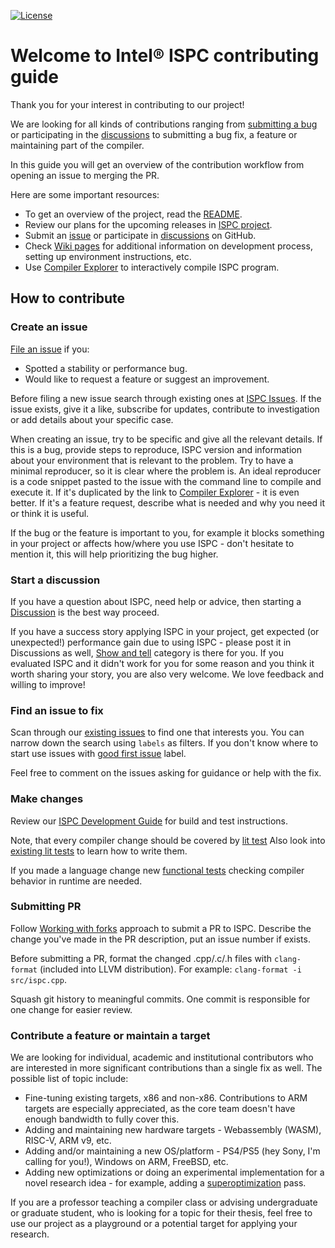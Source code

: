 [![License](https://img.shields.io/github/license/ispc/ispc)](https://github.com/ispc/ispc)

Welcome to Intel® ISPC contributing guide
=========================================

Thank you for your interest in contributing to our project!

We are looking for all kinds of contributions ranging from [submitting a bug](https://github.com/ispc/ispc/issues) or participating in the [discussions](https://github.com/ispc/ispc/discussions) to submitting a bug fix, a feature or maintaining part of the compiler.

In this guide you will get an overview of the contribution workflow from opening an issue to merging the PR.

Here are some important resources:
- To get an overview of the project, read the [README](README.md).
- Review our plans for the upcoming releases in [ISPC project](https://github.com/orgs/ispc/projects/1).
- Submit an [issue](https://github.com/ispc/ispc/issues) or participate in [discussions](https://github.com/ispc/ispc/discussions) on GitHub.
- Check [Wiki pages](https://github.com/ispc/ispc/wiki) for additional information on development process, setting up environment instructions, etc.
- Use [Compiler Explorer](https://godbolt.org/) to interactively compile ISPC program.

How to contribute
-----------------
### Create an issue

[File an issue](https://github.com/ispc/ispc/issues/new) if you:
- Spotted a stability or performance bug.
- Would like to request a feature or suggest an improvement.

Before filing a new issue search through existing ones at [ISPC Issues](https://github.com/ispc/ispc/issues). If the issue exists, give it a like, subscribe for updates, contribute to investigation or add details about your specific case.

When creating an issue, try to be specific and give all the relevant details. If this is a bug, provide steps to reproduce, ISPC version and information about your environment that is relevant to the problem. Try to have a minimal reproducer, so it is clear where the problem is. An ideal reproducer is a code snippet pasted to the issue with the command line to compile and execute it. If it's duplicated by the link to [Compiler Explorer](https://godbolt.org/) - it is even better. If it's a feature request, describe what is needed and why you need it or think it is useful.

If the bug or the feature is important to you, for example it blocks something in your project or affects how/where you use ISPC - don't hesitate to mention it, this will help prioritizing the bug higher.

### Start a discussion

If you have a question about ISPC, need help or advice, then starting a [Discussion](https://github.com/ispc/ispc/discussions) is the best way proceed.

If you have a success story applying ISPC in your project, get expected (or unexpected!) performance gain due to using ISPC - please post it in Discussions as well, [Show and tell](https://github.com/ispc/ispc/discussions/categories/show-and-tell) category is there for you. If you evaluated ISPC and it didn't work for you for some reason and you think it worth sharing your story, you are also very welcome. We love feedback and willing to improve!

### Find an issue to fix

Scan through our [existing issues](https://github.com/ispc/ispc/issues) to find one that interests you. You can narrow down the search
using `labels` as filters. If you don't know where to start use issues with [good first issue](https://github.com/ispc/ispc/issues?q=is%3Aissue+is%3Aopen+label%3A%22good+first+issue%22)
label.

Feel free to comment on the issues asking for guidance or help with the fix.

### Make changes

Review our [ISPC Development Guide](https://github.com/ispc/ispc/wiki/ISPC-Development-Guide) for build and test instructions.

Note, that every compiler change should be covered by [lit test](https://github.com/ispc/ispc/wiki/ISPC-Development-Guide#ISPC_lit_tests)
Also look into [existing lit tests](https://github.com/ispc/ispc/tree/main/tests/lit-tests) to learn how to write them.

If you made a language change new [functional tests](https://github.com/ispc/ispc/tree/main/tests) checking compiler behavior in runtime are needed.

### Submitting PR

Follow [Working with forks](https://docs.github.com/en/pull-requests/collaborating-with-pull-requests/working-with-forks) approach to submit a PR to ISPC.
Describe the change you've made in the PR description, put an issue number if exists.

Before submitting a PR, format the changed .cpp/.c/.h files with `clang-format` (included into LLVM distribution). For example:
`clang-format -i src/ispc.cpp`.

Squash git history to meaningful commits. One commit is responsible for one change for easier review.


### Contribute a feature or maintain a target

We are looking for individual, academic and institutional contributors who are interested in more significant contributions than a single fix as well. The possible list of topic include:
- Fine-tuning existing targets, x86 and non-x86. Contributions to ARM targets are especially appreciated, as the core team doesn't have enough bandwidth to fully cover this.
- Adding and maintaining new hardware targets - Webassembly (WASM), RISC-V, ARM v9, etc.
- Adding and/or maintaining a new OS/platform - PS4/PS5 (hey Sony, I'm calling for you!), Windows on ARM, FreeBSD, etc.
- Adding new optimizations or doing an experimental implementation for a novel research idea - for example, adding a [superoptimization](https://en.wikipedia.org/wiki/Superoptimization) pass.

If you are a professor teaching a compiler class or advising undergraduate or graduate student, who is looking for a topic for their thesis, feel free to use our project as a playground or a potential target for applying your research.
